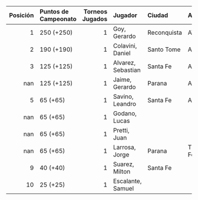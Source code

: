 |   Posición | Puntos de Campeonato   |   Torneos Jugados | Jugador            | Ciudad      | Afiliación   | Puntos sumados   |
|-----------:|:-----------------------|------------------:|:-------------------|:------------|:-------------|:-----------------|
|          1 | 250 (+250)             |                 1 | Goy, Gerardo       | Reconquista | ATMAR        | 250 (T01)        |
|          2 | 190 (+190)             |                 1 | Colavini, Daniel   | Santo Tome  | Atemeli      | 190 (T01)        |
|          3 | 125 (+125)             |                 1 | Alvarez, Sebastian | Santa Fe    | Atemeli      | 125 (T01)        |
|        nan | 125 (+125)             |                 1 | Jaime, Gerardo     | Parana      | Aspatem      | 125 (T01)        |
|          5 | 65 (+65)               |                 1 | Savino, Leandro    | Santa Fe    | Atemeli      | 65 (T01)         |
|        nan | 65 (+65)               |                 1 | Godano, Lucas      |             |              | 65 (T01)         |
|        nan | 65 (+65)               |                 1 | Pretti, Juan       |             |              | 65 (T01)         |
|        nan | 65 (+65)               |                 1 | Larrosa, Jorge     | Parana      | Tiro Federal | 65 (T01)         |
|          9 | 40 (+40)               |                 1 | Suarez, Milton     | Santa Fe    |              | 40 (T01)         |
|         10 | 25 (+25)               |                 1 | Escalante, Samuel  |             |              | 25 (T01)         |